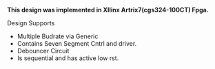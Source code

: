 **This design was implemented in XIlinx Artrix7(cgs324-100CT) Fpga.**

Design Supports
 - Multiple Budrate via Generic
 - Contains Seven Segment Cntrl and driver.
 - Debouncer Circuit
 - Is sequential and has active low rst. 


